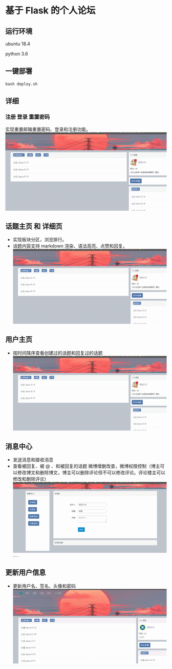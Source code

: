 
基于 Flask 的个人论坛
=====================

## 运行环境

ubuntu 18.4

python 3.6

## 一键部署

```
bash deploy.sh
```

## 详细
### 注册 登录 重置密码
实现重置邮箱重置密码、登录和注册功能。
![主页](https://github.com/Jimyfar/bbs/blob/master/images/%E7%99%BB%E5%BD%95.gif)

## 话题主页 和 详细页
- 实现板块分区，浏览排行。
- 话题内容支持 markdown 渲染、语法高亮、点赞和回复。
![登录界面](https://github.com/Jimyfar/bbs/blob/master/images/%E8%AF%9D%E9%A2%98.gif)

## 用户主页
- 按时间降序查看创建过的话题和回复过的话题
![ajax](https://github.com/Jimyfar/bbs/blob/master/images/%E4%B8%AA%E4%BA%BA%E4%BF%A1%E6%81%AF.gif)

## 消息中心
- 发送消息和接收消息
- 查看被回复、被 @ 、和被回复的话题
微博增删改查，微博权限控制（博主可以修改博文和删除博文，博主可以删除评论但不可以修改评论。评论楼主可以修改和删除评论）
![weibo_CRUD_gif](https://github.com/Jimyfar/bbs/blob/master/images/%E6%B6%88%E6%81%AF%E4%B8%AD%E5%BF%83.gif)

## 更新用户信息
- 更新用户名、签名、头像和密码
![注册登录](https://github.com/Jimyfar/bbs/blob/master/images/%E8%AE%BE%E7%BD%AE.gif)


